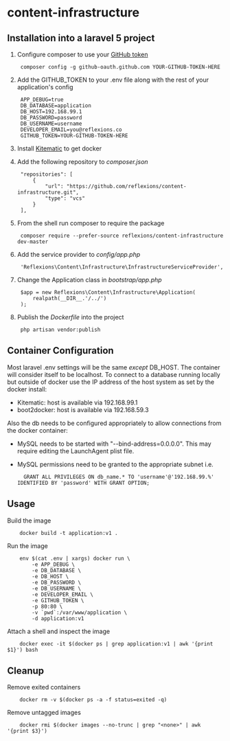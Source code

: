 # content-infrastructure

## Installation into a laravel 5 project

1. Configure composer to use your [GitHub token](https://github.com/settings/tokens/new)

        composer config -g github-oauth.github.com YOUR-GITHUB-TOKEN-HERE

2. Add the GITHUB_TOKEN to your .env file along with the rest of your application's config

        APP_DEBUG=true
        DB_DATABASE=application
        DB_HOST=192.168.99.1
        DB_PASSWORD=password
        DB_USERNAME=username
        DEVELOPER_EMAIL=you@reflexions.co
        GITHUB_TOKEN=YOUR-GITHUB-TOKEN-HERE

2. Install [Kitematic](https://kitematic.com/) to get docker

3. Add the following repository to _composer.json_

        "repositories": [
            {
                "url": "https://github.com/reflexions/content-infrastructure.git",
                "type": "vcs"
            }
        ],

3. From the shell run composer to require the package

        composer require --prefer-source reflexions/content-infrastructure dev-master

4. Add the service provider to _config/app.php_

        'Reflexions\Content\Infrastructure\InfrastructureServiceProvider',
        
5. Change the Application class in _bootstrap/app.php_

        $app = new Reflexions\Content\Infrastructure\Application(
            realpath(__DIR__.'/../')
        );

6. Publish the _Dockerfile_ into the project

        php artisan vendor:publish

## Container Configuration

Most laravel .env settings will be the same *except* DB_HOST.  The container will consider itself to be localhost.  To connect to a database running locally but outside of docker use the IP address of the host system as set by the docker install:

* Kitematic: host is available via 192.168.99.1
* boot2docker: host is available via 192.168.59.3

Also the db needs to be configured appropriately to allow connections from the docker container:

* MySQL needs to be started with "--bind-address=0.0.0.0".  This may require editing the LaunchAgent plist file.
* MySQL permissions need to be granted to the appropriate subnet i.e. 

        GRANT ALL PRIVILEGES ON db_name.* TO 'username'@'192.168.99.%' IDENTIFIED BY 'password' WITH GRANT OPTION;

## Usage

Build the image

        docker build -t application:v1 .

Run the image

        env $(cat .env | xargs) docker run \
            -e APP_DEBUG \
            -e DB_DATABASE \
            -e DB_HOST \
            -e DB_PASSWORD \
            -e DB_USERNAME \
            -e DEVELOPER_EMAIL \
            -e GITHUB_TOKEN \
            -p 80:80 \
            -v `pwd`:/var/www/application \
            -d application:v1

Attach a shell and inspect the image

        docker exec -it $(docker ps | grep application:v1 | awk '{print $1}') bash

## Cleanup

Remove exited containers

        docker rm -v $(docker ps -a -f status=exited -q)

Remove untagged images

        docker rmi $(docker images --no-trunc | grep "<none>" | awk '{print $3}')
